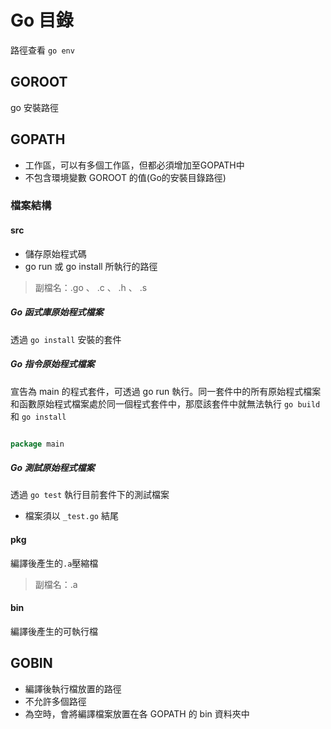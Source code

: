 # Go 目錄

路徑查看 `go env`

## GOROOT

go 安裝路徑

## GOPATH

* 工作區，可以有多個工作區，但都必須增加至GOPATH中
* 不包含環境變數 GOROOT 的值(Go的安裝目錄路徑)

### 檔案結構

#### src

* 儲存原始程式碼
* go run 或 go install 所執行的路徑

> 副檔名：.go 、 .c 、 .h 、 .s 

##### Go 函式庫原始程式檔案

透過 `go install` 安裝的套件

##### Go 指令原始程式檔案

宣告為 main 的程式套件，可透過 go run 執行。同一套件中的所有原始程式檔案和函數原始程式檔案處於同一個程式套件中，那麼該套件中就無法執行 `go build` 和 `go install`

```go

package main 

```

##### Go 測試原始程式檔案 

透過 `go test` 執行目前套件下的測試檔案

* 檔案須以 `_test.go` 結尾

#### pkg

編譯後產生的`.a`壓縮檔

> 副檔名：.a

#### bin

編譯後產生的可執行檔

## GOBIN

* 編譯後執行檔放置的路徑
* 不允許多個路徑
* 為空時，會將編譯檔案放置在各 GOPATH 的 bin 資料夾中


